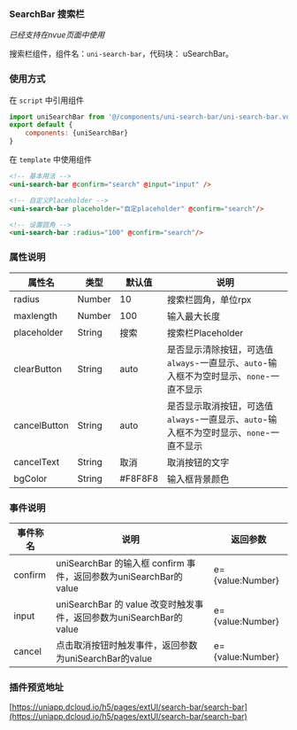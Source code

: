 ### SearchBar 搜索栏
*已经支持在nvue页面中使用*

搜索栏组件，组件名：``uni-search-bar``，代码块： uSearchBar。

### 使用方式

在 ``script`` 中引用组件 

```javascript
import uniSearchBar from '@/components/uni-search-bar/uni-search-bar.vue'
export default {
    components: {uniSearchBar}
}
```

在 ``template`` 中使用组件

```html
<!-- 基本用法 -->
<uni-search-bar @confirm="search" @input="input" />

<!-- 自定义Placeholder -->
<uni-search-bar placeholder="自定placeholder" @confirm="search"/>

<!-- 设置圆角 -->
<uni-search-bar :radius="100" @confirm="search"/>
```

### 属性说明

|属性名			|类型	|默认值	|说明																					|
|---			|----	|---	|---																					|
|radius			|Number	|10		|搜索栏圆角，单位rpx																	|
|maxlength		|Number	|100	|输入最大长度																			|
|placeholder	|String	|搜索	|搜索栏Placeholder																		|
|clearButton	|String	|auto	|是否显示清除按钮，可选值`always`-一直显示、`auto`-输入框不为空时显示、`none`-一直不显示	|
|cancelButton	|String	|auto	|是否显示取消按钮，可选值`always`-一直显示、`auto`-输入框不为空时显示、`none`-一直不显示	|
|cancelText		|String	|取消	|取消按钮的文字																			|
|bgColor		|String	|#F8F8F8|输入框背景颜色																			|

### 事件说明

|事件称名	|说明																|返回参数			|
|---		|----																|---				|
|confirm	|uniSearchBar 的输入框 confirm 事件，返回参数为uniSearchBar的value	|e={value:Number}	|
|input		|uniSearchBar 的 value 改变时触发事件，返回参数为uniSearchBar的value|e={value:Number}	|
|cancel		|点击取消按钮时触发事件，返回参数为uniSearchBar的value				|e={value:Number}	|

### 插件预览地址

[https://uniapp.dcloud.io/h5/pages/extUI/search-bar/search-bar](https://uniapp.dcloud.io/h5/pages/extUI/search-bar/search-bar)